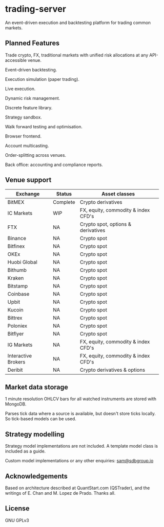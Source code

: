 # trading-server
An event-driven execution and backtesting platform for trading common markets.

## Planned Features
Trade crypto, FX, traditional markets with unified risk allocations at any API-accessible venue.

Event-driven backtesting.

Execution simulation (paper trading).

Live execution.

Dynamic risk management.

Discrete feature library.

Strategy sandbox.

Walk forward testing and optimisation.

Browser frontend.

Account multicasting.

Order-splitting across venues.

Back office: accounting and compliance reports.

## Venue support

Exchange |  Status   | Asset classes
---------|-----------|------------
BitMEX | Complete | Crypto derivatives
IC Markets | WIP | FX, equity, commodity & index CFD's
FTX | NA | Crypto spot, options & derivatives
Binance | NA | Crypto spot
Bitfinex | NA | Crypto spot
OKEx | NA | Crypto spot
Huobi Global | NA | Crypto spot
Bithumb | NA | Crypto spot
Kraken | NA | Crypto spot
Bitstamp | NA | Crypto spot
Coinbase | NA | Crypto spot
Upbit | NA | Crypto spot
Kucoin | NA | Crypto spot
Bittrex | NA | Crypto spot
Poloniex| NA | Crypto spot
Bitflyer | NA | Crypto spot
IG Markets | NA | FX, equity, commodity & index CFD's
Interactive Brokers | NA | FX, equity, commodity & index CFD's
Deribit | NA | Crypto derivatives & options

## Market data storage
1 minute resolution OHLCV bars for all watched instruments are stored with MongoDB. 

Parses tick data where a source is available, but doesn't store ticks locally. So tick-based models can be used.

## Strategy modelling
Strategy model implementations are not included. A template model class is included as a guide. 

Custom model implementations or any other enquiries: sam@sdbgroup.io 

## Acknowledgements
Based on architecture described at QuantStart.com (QSTrader), and the writings of E. Chan and M. Lopez de Prado. Thanks all.

## License
GNU GPLv3
